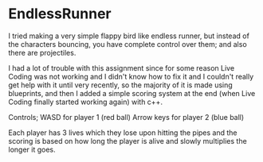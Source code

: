 # EndlessRunner

 I tried making a very simple flappy bird like endless runner, but instead of the characters bouncing, you have complete control over them; and also there are projectiles.

 I had a lot of trouble with this assignment since for some reason Live Coding was not working and I didn't know how to fix it and I couldn't really get help with it until very recently, so the majority of it is made using blueprints, and then I added a simple scoring system at the end (when Live Coding finally started working again) with c++. 

Controls;
WASD for player 1 (red ball)
Arrow keys for player 2 (blue ball)

Each player has 3 lives which they lose upon hitting the pipes and the scoring is based on how long the player is alive and slowly multiplies the longer it goes.
